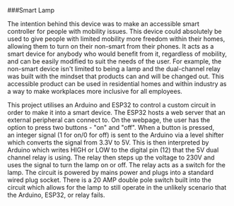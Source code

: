 ###Smart Lamp

The intention behind this device was to make an accessible smart controller for people with mobility issues. This device could absolutely be used to give people with limited mobility more freedom within their homes, allowing them to turn on their non-smart from their phones. It acts as a smart device for anybody who would benefit from it, regardless of mobility, and can be easily modified to suit the needs of the user. For example, the non-smart device isn't limited to being a lamp and the dual-channel relay was built with the mindset that products can and will be changed out. This accessible product can be used in residential homes and within industry as a way to make workplaces more inclusive for all employees.

This project utilises an Arduino and ESP32 to control a custom circuit in order to make it into a smart device. The ESP32 hosts a web server that an external peripheral can connect to. On the webpage, the user has the option to press two buttons - "on" and "off". When a button is pressed, an integer signal (1 for on/0 for off) is sent to the Arduino via a level shifter which converts the signal from 3.3V to 5V. This is then interpreted by Arduino which writes HIGH or LOW to the digital pin (12) that the 5V dual channel relay is using. The relay then steps up the voltage to 230V and uses the signal to turn the lamp on or off. The relay acts as a switch for the lamp.
The circuit is powered by mains power and plugs into a standard wired plug socket. There is a 20 AMP double pole switch built into the circuit which allows for the lamp to still operate in the unlikely scenario that the Arduino, ESP32, or relay fails.
